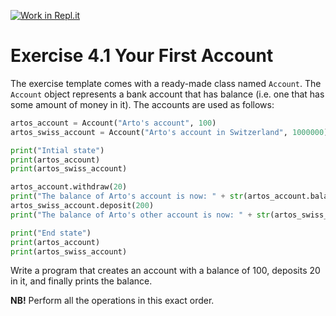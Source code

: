 [![Work in Repl.it](https://classroom.github.com/assets/work-in-replit-14baed9a392b3a25080506f3b7b6d57f295ec2978f6f33ec97e36a161684cbe9.svg)](https://classroom.github.com/online_ide?assignment_repo_id=4910441&assignment_repo_type=AssignmentRepo)
# Exercise 4.1 Your First Account

The exercise template comes with a ready-made class named `Account`. The `Account` object represents a bank account that has balance (i.e. one that has some amount of money in it). The accounts are used as follows:

```python
artos_account = Account("Arto's account", 100)
artos_swiss_account = Account("Arto's account in Switzerland", 1000000)

print("Intial state")
print(artos_account)
print(artos_swiss_account)

artos_account.withdraw(20)
print("The balance of Arto's account is now: " + str(artos_account.balance()))
artos_swiss_account.deposit(200)
print("The balance of Arto's other account is now: " + str(artos_swiss_account.balance()))

print("End state")
print(artos_account)
print(artos_swiss_account)
```

Write a program that creates an account with a balance of 100, deposits 20 in it, and finally prints the balance.

**NB!** Perform all the operations in this exact order.
